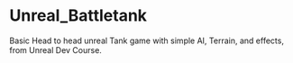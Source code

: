 # Unreal_Battletank
Basic Head to head unreal Tank game with simple AI, Terrain, and effects, from Unreal Dev Course.
